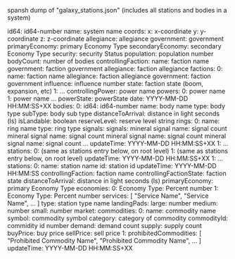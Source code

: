 spansh dump of "galaxy_stations.json" (includes all stations and bodies in a system)

id64: id64-number
name: system name
coords:
	x: x-coordinate
	y: y-coordinate
	z: z-coordinate
allegiance: allegiance
government: government
primaryEconomy: primary Economy Type
secondaryEconomy: secondary Economy Type
security: security Status
population: population number
bodyCount: number of bodies
controllingFaction:
	name: faction name
	government: faction government
	allegiance: faction allegiance
factions:
	0:
		name: faction name
		allegiance: faction allegiance
		government: faction government
		influence: influence number
		state: faction state (boom, expansion, etc)
	1: 
		...
controllingPower: power name
powers:
	0: power name
	1: power name
	...
powerState: powerState
date: YYYY-MM-DD HH:MM:SS+XX
bodies:
	0:
		id64: id64-number
		name: body name
		type: body type
		subType: body sub type
		distanceToArrival: distance in light seconds (ls)
		isLandable: boolean
		reserveLevel: reserve level string
		rings:
			0:
				name: ring name
				type: ring type
				signals:
					signals:
						mineral signal name: signal count
						mineral signal name: signal count
						mineral signal name: signal count
						mineral signal name: signal count
						...
				updateTime: YYYY-MM-DD HH:MM:SS+XX
			1:
				...
		stations: 
			0: (same as stations entry below, on root level)
			1: (same as stations entry below, on root level)
		updateTime: YYYY-MM-DD HH:MM:SS+XX
	1:
		...
stations:
	0:
		name: station name
		id: station id
		updateTime: YYYY-MM-DD HH:MM:SS
		controllingFaction: faction name
		controllingFactionState: faction state
		distanceToArrival: distance in light seconds (ls)
		primaryEconomy: primary Economy Type
		economies: 
			0:
				Economy Type: Percent number
			1:
				Economy Type: Percent number
		services: 
			[ "Service Name", "Service Name", ... ]
		type: station type name	
		landingPads:
			large: number
			medium: number
			small: number
		market: 
				commodities: 
					0:
						name: commodity name
						symbol: commodity symbol
						category: category of commodity
						commodityId: commidity id number
						demand: demand count
						supply: supply count
						buyPrice: buy price
						sellPrice: sell price
					1:
				prohibitedCommodities: [
					"Prohibited Commodity Name", "Prohibited Commodity Name",
					...
				]
				updateTime: YYYY-MM-DD HH:MM:SS+XX

